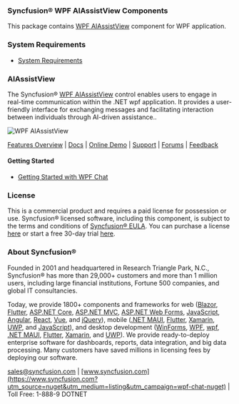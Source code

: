 ### Syncfusion® WPF AIAssistView Components

This package contains [WPF AIAssistView](https://www.syncfusion.com/wpf-controls/chat?utm_source=nuget&utm_medium=listing&utm_campaign=wpf-sfchat-nuget) component for WPF application.

### System Requirements

* [System Requirements](https://help.syncfusion.com/wpf/installation/system-requirements?utm_source=nuget&utm_medium=listing&utm_campaign=wpf-sfchat-nuget)

### AIAssistView

The Syncfusion® [WPF AIAssistView](https://www.syncfusion.com/wpf-controls/chat?utm_source=nuget&utm_medium=listing&utm_campaign=wpf-sfchat-nuget) control enables users to engage in real-time communication within the .NET wpf application. It provides a user-friendly interface for exchanging messages and facilitating interaction between individuals through AI-driven assistance.. 


![WPF AIAssistView](https://cdn.syncfusion.com/nuget-readme/wpf/wpf-aiassistview.png)

[Features Overview](https://www.syncfusion.com/wpf-controls/chat?utm_source=nuget&utm_medium=listing&utm_campaign=wpf-sfchat-nuget) | [Docs](https://help.syncfusion.com/wpf/aiassistview/getting-started?utm_source=nuget&utm_medium=listing&utm_campaign=wpf-chat-nuget) | [Online Demo](https://github.com/syncfusion/wpf-demos?utm_source=nuget&utm_medium=listing&utm_campaign=wpf-chat-nuget) | 
[Support](https://support.syncfusion.com/create?utm_source=nuget&utm_medium=listing&utm_campaign=wpf-sfchat-nuget) | 
[Forums](https://www.syncfusion.com/forums/wpf?utm_source=nuget&utm_medium=listing&utm_campaign=wpf-sfchat-nuget) | 
[Feedback](https://www.syncfusion.com/feedback/wpf?utm_source=nuget&utm_medium=listing&utm_campaign=wpf-sfchat-nuget)

#### Getting Started

* [Getting Started with WPF Chat](https://help.syncfusion.com/wpf/aiassistview/getting-started?utm_source=nuget&utm_medium=listing&utm_campaign=wpf-sfchat-nuget)


### License

This is a commercial product and requires a paid license for possession or use. Syncfusion® licensed software, including this component, is subject to the terms and conditions of [Syncfusion® EULA](https://www.syncfusion.com/eula/es/?utm_source=nuget&utm_medium=listing&utm_campaign=wpf-chat-nuget). You can purchase a license [here](https://www.syncfusion.com/sales/products?utm_source=nuget&utm_medium=listing&utm_campaign=wpf-chat-nuget) or start a free 30-day trial [here](https://www.syncfusion.com/account/manage-trials/start-trials?utm_source=nuget&utm_medium=listing&utm_campaign=wpf-chat-nuget).

### About Syncfusion®

Founded in 2001 and headquartered in Research Triangle Park, N.C., Syncfusion® has more than 29,000+ customers and more than 1 million users, including large financial institutions, Fortune 500 companies, and global IT consultancies.
 
Today, we provide 1800+ components and frameworks for web ([Blazor](https://www.syncfusion.com/blazor-components?utm_source=nuget&utm_medium=listing&utm_campaign=wpf-chat-nuget), [Flutter](https://www.syncfusion.com/flutter-widgets?utm_source=nuget&utm_medium=listing&utm_campaign=wpf-chat-nuget), [ASP.NET Core](https://www.syncfusion.com/aspnet-core-ui-controls?utm_source=nuget&utm_medium=listing&utm_campaign=wpf-chat-nuget), [ASP.NET MVC](https://www.syncfusion.com/aspnet-mvc-ui-controls?utm_source=nuget&utm_medium=listing&utm_campaign=wpf-chat-nuget), [ASP.NET Web Forms](https://www.syncfusion.com/jquery/aspnet-webforms-ui-controls?utm_source=nuget&utm_medium=listing&utm_campaign=wpf-chat-nuget), [JavaScript](https://www.syncfusion.com/javascript-ui-controls?utm_source=nuget&utm_medium=listing&utm_campaign=wpf-chat-nuget), [Angular](https://www.syncfusion.com/angular-ui-components?utm_source=nuget&utm_medium=listing&utm_campaign=wpf-chat-nuget), [React](https://www.syncfusion.com/react-ui-components?utm_source=nuget&utm_medium=listing&utm_campaign=wpf-chat-nuget), [Vue](https://www.syncfusion.com/vue-ui-components?utm_source=nuget&utm_medium=listing&utm_campaign=wpf-chat-nuget), and [jQuery](https://www.syncfusion.com/jquery-ui-widgets?utm_source=nuget&utm_medium=listing&utm_campaign=wpf-chat-nuget)), mobile ([.NET MAUI](https://www.syncfusion.com/maui-controls?utm_source=nuget&utm_medium=listing&utm_campaign=wpf-chat-nuget), [Flutter](https://www.syncfusion.com/flutter-widgets?utm_source=nuget&utm_medium=listing&utm_campaign=wpf-chat-nuget), [Xamarin](https://www.syncfusion.com/xamarin-ui-controls?utm_source=nuget&utm_medium=listing&utm_campaign=wpf-chat-nuget), [UWP](https://www.syncfusion.com/uwp-ui-controls?utm_source=nuget&utm_medium=listing&utm_campaign=wpf-chat-nuget), and [JavaScript](https://www.syncfusion.com/javascript-ui-controls?utm_source=nuget&utm_medium=listing&utm_campaign=wpf-chat-nuget)), and desktop development ([WinForms](https://www.syncfusion.com/winforms-ui-controls?utm_source=nuget&utm_medium=listing&utm_campaign=wpf-chat-nuget), [WPF](https://www.syncfusion.com/wpf-controls?utm_source=nuget&utm_medium=listing&utm_campaign=wpf-chat-nuget), [wpf](https://www.syncfusion.com/wpf-controls?utm_source=nuget&utm_medium=listing&utm_campaign=wpf-chat-nuget), [.NET MAUI](https://www.syncfusion.com/maui-controls?utm_source=nuget&utm_medium=listing&utm_campaign=wpf-chat-nuget), [Flutter](https://www.syncfusion.com/flutter-widgets?utm_source=nuget&utm_medium=listing&utm_campaign=wpf-chat-nuget), [Xamarin](https://www.syncfusion.com/xamarin-ui-controls?utm_source=nuget&utm_medium=listing&utm_campaign=wpf-chat-nuget), and [UWP](https://www.syncfusion.com/uwp-ui-controls?utm_source=nuget&utm_medium=listing&utm_campaign=wpf-chat-nuget)). We provide ready-to-deploy enterprise software for dashboards, reports, data integration, and big data processing. Many customers have saved millions in licensing fees by deploying our software.

[sales@syncfusion.com](mailto:sales@syncfusion.com?Subject=Syncfusion%20wpf%20Chat%20-%20NuGet) | [www.syncfusion.com](https://www.syncfusion.com?utm_source=nuget&utm_medium=listing&utm_campaign=wpf-chat-nuget) | Toll Free: 1-888-9 DOTNET